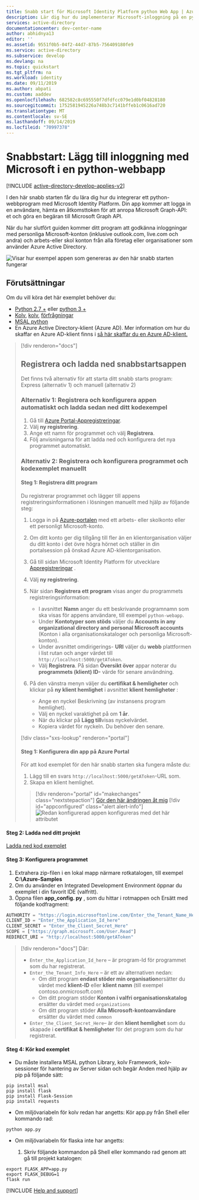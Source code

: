 ```yaml
---
title: Snabb start för Microsoft Identity Platform python Web App | Azure
description: Lär dig hur du implementerar Microsoft-inloggning på en python-webbapp med OAuth2
services: active-directory
documentationcenter: dev-center-name
author: abhidnya13
editor: ''
ms.assetid: 9551f0b5-04f2-44d7-87b5-756409180fe9
ms.service: active-directory
ms.subservice: develop
ms.devlang: na
ms.topic: quickstart
ms.tgt_pltfrm: na
ms.workload: identity
ms.date: 09/11/2019
ms.author: abpati
ms.custom: aaddev
ms.openlocfilehash: 682582c8c695550f7dfdfcc079e1d0bf04828180
ms.sourcegitcommit: 1752581945226a748b3c7141bffeb1c0616ad720
ms.translationtype: MT
ms.contentlocale: sv-SE
ms.lasthandoff: 09/14/2019
ms.locfileid: "70997378"
---
```

# <a name="quickstart-add-sign-in-with-microsoft-to-a-python-web-app"></a>Snabbstart: Lägg till inloggning med Microsoft i en python-webbapp

[!INCLUDE [active-directory-develop-applies-v2](../../../includes/active-directory-develop-applies-v2.md)]

I den här snabb starten får du lära dig hur du integrerar ett python-webbprogram med Microsoft Identity Platform. Din app kommer att logga in en användare, hämta en åtkomsttoken för att anropa Microsoft Graph-API: et och göra en begäran till Microsoft Graph API.

När du har slutfört guiden kommer ditt program att godkänna inloggningar med personliga Microsoft-konton (inklusive outlook.com, live.com och andra) och arbets-eller skol konton från alla företag eller organisationer som använder Azure Active Directory.

![Visar hur exempel appen som genereras av den här snabb starten fungerar](media/quickstart-v2-python-webapp/python-quickstart.svg)

## <a name="prerequisites"></a>Förutsättningar

Om du vill köra det här exemplet behöver du:

- [Python 2.7 +](https://www.python.org/downloads/release/python-2713) eller [python 3 +](https://www.python.org/downloads/release/python-364/)
- [Kolv](http://flask.pocoo.org/), [kolv](https:/pythonhosted.org/Flask-Session/), [förfrågningar](https://2.python-requests.org/en/master/)
- [MSAL python](https://github.com/AzureAD/microsoft-authentication-library-for-python) 
- En Azure Active Directory-klient (Azure AD). Mer information om hur du skaffar en Azure AD-klient finns i [så här skaffar du en Azure AD-klient.](https://docs.microsoft.com/azure/active-directory/develop/quickstart-create-new-tenant)

> [!div renderon="docs"]
>
> ## <a name="register-and-download-your-quickstart-app"></a>Registrera och ladda ned snabbstartsappen
>
> Det finns två alternativ för att starta ditt snabb starts program: Express (alternativ 1) och manuell (alternativ 2)
>
> ### <a name="option-1-register-and-auto-configure-your-app-and-then-download-your-code-sample"></a>Alternativ 1: Registrera och konfigurera appen automatiskt och ladda sedan ned ditt kodexempel
>
> 1. Gå till [Azure Portal-Appregistreringar](https://portal.azure.com/#blade/Microsoft_AAD_IAM/ActiveDirectoryMenuBlade/RegisteredApps).
> 1. Välj **ny registrering**.
> 1. Ange ett namn för programmet och välj **Registrera**.
> 1. Följ anvisningarna för att ladda ned och konfigurera det nya programmet automatiskt.
>
> ### <a name="option-2-register-and-manually-configure-your-application-and-code-sample"></a>Alternativ 2: Registrera och konfigurera programmet och kodexemplet manuellt
>
> #### <a name="step-1-register-your-application"></a>Steg 1: Registrera ditt program
>
> Du registrerar programmet och lägger till appens registreringsinformationen i lösningen manuellt med hjälp av följande steg:
>
> 1. Logga in på [Azure-portalen](https://portal.azure.com) med ett arbets- eller skolkonto eller ett personligt Microsoft-konto.
> 1. Om ditt konto ger dig tillgång till fler än en klientorganisation väljer du ditt konto i det övre högra hörnet och ställer in din portalsession på önskad Azure AD-klientorganisation.
> 1. Gå till sidan Microsoft Identity Platform för utvecklare [Appregistreringar](https://go.microsoft.com/fwlink/?linkid=2083908) .
> 1. Välj **ny registrering**.
> 1. När sidan **Registrera ett program** visas anger du programmets registreringsinformation:
>      - I avsnittet **Namn** anger du ett beskrivande programnamn som ska visas för appens användare, till exempel `python-webapp`.
>      - Under **Kontotyper som stöds** väljer du **Accounts in any organizational directory and personal Microsoft accounts** (Konton i alla organisationskataloger och personliga Microsoft-konton).
>      - Under avsnittet omdirigerings- **URI** väljer du **webb** plattformen i list rutan och anger värdet till `http://localhost:5000/getAToken`.
>      - Välj **Registrera**. På sidan **Översikt över** appar noterar du **programmets (klient) ID-** värde för senare användning.
> 1. På den vänstra menyn väljer du **certifikat & hemligheter** och klickar på **ny klient hemlighet** i avsnittet **klient hemligheter** :
>
>      - Ange en nyckel Beskrivning (av instansens program hemlighet).
>      - Välj en nyckel varaktighet på om **1 år**.
>      - När du klickar på **Lägg till**visas nyckelvärdet.
>      - Kopiera värdet för nyckeln. Du behöver den senare.
>
> [!div class="sxs-lookup" renderon="portal"]
>
> #### <a name="step-1-configure-your-application-in-azure-portal"></a>Steg 1: Konfigurera din app på Azure Portal
>
> För att kod exemplet för den här snabb starten ska fungera måste du:
>
> 1. Lägg till en svars `http://localhost:5000/getAToken`-URL som.
> 1. Skapa en klient hemlighet.
>
> > [!div renderon="portal" id="makechanges" class="nextstepaction"]
> > [Gör den här ändringen åt mig]()
> > [!div id="appconfigured" class="alert alert-info"]
> > ![Redan konfigurerad](media/quickstart-v2-aspnet-webapp/green-check.png) appen konfigureras med det här attributet

#### <a name="step-2-download-your-project"></a>Steg 2: Ladda ned ditt projekt

[Ladda ned kod exemplet](https://github.com/Azure-Samples/ms-identity-python-webapp/archive/master.zip)

#### <a name="step-3-configure-the-application"></a>Steg 3: Konfigurera programmet

1. Extrahera zip-filen i en lokal mapp närmare rotkatalogen, till exempel **C:\Azure-Samples**
1. Om du använder en Integrated Development Environment öppnar du exemplet i din favorit IDE (valfritt).
1. Öppna filen **app_config. py** , som du hittar i rotmappen och Ersätt med följande kodfragment:

```python
AUTHORITY = "https://login.microsoftonline.com/Enter_the_Tenant_Name_Here"
CLIENT_ID = "Enter_the_Application_Id_here"
CLIENT_SECRET = "Enter_the_Client_Secret_Here"
SCOPE = ["https://graph.microsoft.com/User.Read"]
REDIRECT_URI = "http://localhost:5000/getAToken"
```

> [!div renderon="docs"]
> Där:
>
> - `Enter_the_Application_Id_here` – är program-Id för programmet som du har registrerat.
> - `Enter_the_Tenant_Info_Here` – är ett av alternativen nedan:
>   - Om ditt program **endast stöder min organisation**ersätter du värdet med **klient-ID** eller **klient namn** (till exempel contoso.onmicrosoft.com)
>   - Om ditt program stöder **Konton i valfri organisationskatalog** ersätter du värdet med `organizations`
>   - Om ditt program stöder **Alla Microsoft-kontoanvändare** ersätter du värdet med `common`
> - `Enter_the_Client_Secret_Here`– är den **klient hemlighet** som du skapade i **certifikat & hemligheter** för det program som du har registrerat.

#### <a name="step-4-run-the-code-sample"></a>Steg 4: Kör kod exemplet

- Du måste installera MSAL python Library, kolv Framework, kolv-sessioner för hantering av Server sidan och begär Anden med hjälp av pip på följande sätt:

```Shell
pip install msal
pip install flask
pip install Flask-Session
pip install requests
```

- Om miljövariabeln för kolv redan har angetts: Kör app.py från Shell eller kommando rad:

```Shell
python app.py
```

- Om miljövariabeln för flaska inte har angetts:

    1. Skriv följande kommandon på Shell eller kommando rad genom att gå till projekt katalogen:

```Shell
export FLASK_APP=app.py
export FLASK_DEBUG=1
flask run
```

[!INCLUDE [Help and support](../../../includes/active-directory-develop-help-support-include.md)]
